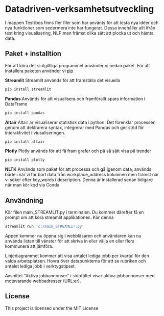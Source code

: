 # Datadriven-verksamhetsutveckling

I mappen Test/bos finns fler filer som har använts för att testa nya idéer och nya funktioner som  sedermera inte har fungerat. Dessa innehåller allt ifrån test kring visualisering, NLP men främst olika sätt att plocka ut och hämta data. 

## Paket + installtion
För att köra det slutgiltliga programmet använder vi nedan paket.
För att installera paketen använder vi [pip](https://pip.pypa.io/en/stable/)

**Streamlit**
Streamlit används för att framställa det visuella
```bash
pip install streamlit
```

**Pandas**
Används för att visualisera och framförallt spara information i DataFrame
```bash
pip install pandas
```

**Altair**
Altair är visualiserar statistisk data i python. Det förenklar processen genom att deklrarera syntax, integrerar med Pandas och ger stöd för interaktivitet i viusaliseringen. 
```bash
pip install altair
```

**Plotly**
Plotly används för att få fram grafer och på så sätt visa på trender
```bash
pip install plotly
```
**NLTK**
Används som paket för att processa och gå igenom data, används både i när vi tar bort data från workplace_address kolumnen men främst när vi söker efter key_words i description. Denna är installerad sedan tidigare när man kör kod via Conda

## Användning

Kör filen main_STREAMLIT.py i terminalen. Du kommer därefter få en prompt om att köra streamlit applikationen. Kör denna 
```bash
streamlit run 'c:/main_STREAMLIT.py'
```
Appen kommer nu öppna sig i webbläsaren och användaren kan nu använda listan till vänster för att skriva in eller välja en eller flera kommunera att jämföra.

Linjediagrammet kommer att visa antalet lediga jobb per kvartal för den valda arbetsplatsen. Hovra över datapunkterna för att se rubriken och antalet lediga jobb i verktygstipset.

Avsnittet "Aktiva jobbannonser" i sidofältet visar aktiva jobbannonser med motsvarande webbadresser (URL:er).

## License
This project is licensed under the MIT License
